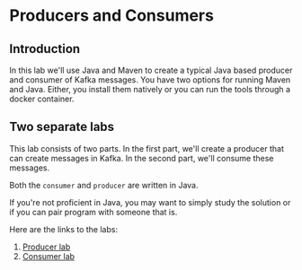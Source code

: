 # Producers and Consumers

## Introduction

In this lab we'll use Java and Maven to create a typical Java based producer and consumer of Kafka messages. You have
two options for running Maven and Java. Either, you install them natively or you can run the tools through a docker
container.

## Two separate labs

This lab consists of two parts. In the first part, we'll create a producer that can create messages in Kafka. In the
second part, we'll consume these messages.

Both the `consumer` and `producer` are written in Java.

If you're not proficient in Java, you may want to simply study the solution or if you can pair program with someone that
is.

Here are the links to the labs:

1. [Producer lab](producer.md)
1. [Consumer lab](consumer.md)
